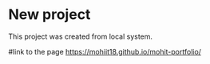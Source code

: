 # New project

This project was created from local system.

#link to the page
https://mohiit18.github.io/mohit-portfolio/
